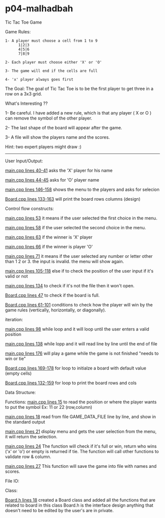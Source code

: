   # p04-malhadbah

Tic Tac Toe Game 

  Game Rules:
 
    1- A player must choose a cell from 1 to 9
          1|2|3
          4|5|6
          7|8|9
          
    2- Each player must choose either 'X' or 'O'
    
    3- The game will end if the cells are full
    
    4- 'x' player always goes first
 
 The Goal:
 The goal of Tic Tac Toe is to be the first player to get three in a row on a 3x3 grid.
 
 What's Interesting ??
 
  1- Be careful. I have added a new rule, which is that any player ( X or O ) can remove the symbol of the other player.

  2- The last shape of the board will appear after the game.
 
  3- A file will show the players name and the scores.
 
 Hint: two expert players might draw :)
 
 -------------------
 
  User Input/Output:
 
 
 [main.cpp lines 40-41](/main.cpp)
 asks the 'X' player for his name
 
 [main.cpp lines 44-45](/main.cpp)
 asks for 'O' player name
 
 [main.cpp lines 146-158](/main.cpp)
 shows the menu to the players and asks for selecion
 
 [Board.cpp lines 133-163](/Board.cpp)
 will print the board rows columns (design)
 
 
  Control flow constructs:
  
  
   [main.cpp lines 53](/main.cpp)
   it means if the user selected the first choice in the menu.
 
   [main.cpp lines 58](/main.cpp)
   if the user selected the second choice in the menu.
 
   [main.cpp lines 63](/main.cpp)
   if the winner is 'X' player
 
 [main.cpp lines 66](/main.cpp)
 if the winner is player 'O'
 
 [main.cpp lines 71](/main.cpp)
 it means if the user selected any number or letter other than 1 2 or 3. the input is invalid.
 the menu will show again.
 
 [main.cpp lines 105-118](/main.cpp)
 else if to check the position of the user input if it's valid or not
 
 [main.cpp lines 134](/main.cpp)
 to check if it's not the file then it won't open.
 
 [Board.cpp lines 47](/Board.cpp)
 to check if the board is full.
 
 [Board.cpp lines 61-101](/Board.cpp)
 conditions to check how the player will win by the game rules (vertically, horizontally, or diagonally).
 
 
  iteration:
  
  
  [main.cpp lines 98](/main.cpp)
  while loop and it will loop until the user enters a valid position
  
  [main.cpp lines 138](/main.cpp)
  while lopp and it will read line by line until the end of file
  
  [main.cpp lines 176](/main.cpp)
  will play a game while the game is not finished "needs to win or tie"
  
  [Board.cpp lines 169-178](/Board.cpp)
  for loop to initialze a board with default value (empty cells)
  
  [Board.cpp lines 132-159](/Board.cpp)
  for loop to print the board rows and cols
  
  
  Data Structure:
  
  
  Functions:
  [main.cpp lines 15](/main.cpp) 
  to read the position or where the player wants to put the symbol Ex: 11 or 22  (row,column)
  
  [main.cpp lines 18](/main.cpp)
  read from file GAME_DATA_FILE line by line, and show in the standard output
  
  [main.cpp lines 21](/main.cpp)
  display menu and gets the user selection from the menu, it will return the selection.
  
  [main.cpp lines 24](/main.cpp)
  The function will check if it's full or win, return who wins ('x' or 'o') or empty is returned if tie.
  The function will call other functions to validate row & column.
  
  [main.cpp lines 27](/main.cpp)
  This function will save the game into file with names and scores.
  
  
  File IO:
  
  
  
  
  
  Class:
  
  
  [Board.h lines 18](/Board.h)
 created a Board class and added all the functions that are related to board in this class 
 Board.h is the interface design
 anything that doesn't need to be edited by the user's are in private.
